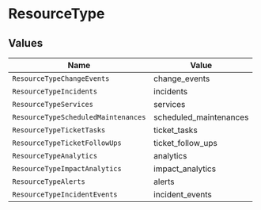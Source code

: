# ResourceType


## Values

| Name                                | Value                               |
| ----------------------------------- | ----------------------------------- |
| `ResourceTypeChangeEvents`          | change_events                       |
| `ResourceTypeIncidents`             | incidents                           |
| `ResourceTypeServices`              | services                            |
| `ResourceTypeScheduledMaintenances` | scheduled_maintenances              |
| `ResourceTypeTicketTasks`           | ticket_tasks                        |
| `ResourceTypeTicketFollowUps`       | ticket_follow_ups                   |
| `ResourceTypeAnalytics`             | analytics                           |
| `ResourceTypeImpactAnalytics`       | impact_analytics                    |
| `ResourceTypeAlerts`                | alerts                              |
| `ResourceTypeIncidentEvents`        | incident_events                     |